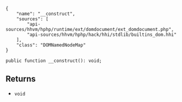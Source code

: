 ``` yamlmeta
{
    "name": "__construct",
    "sources": [
        "api-sources/hhvm/hphp/runtime/ext/domdocument/ext_domdocument.php",
        "api-sources/hhvm/hphp/hack/hhi/stdlib/builtins_dom.hhi"
    ],
    "class": "DOMNamedNodeMap"
}
```




``` Hack
public function __construct(): void;
```




## Returns




+ ` void `
<!-- HHAPIDOC -->
